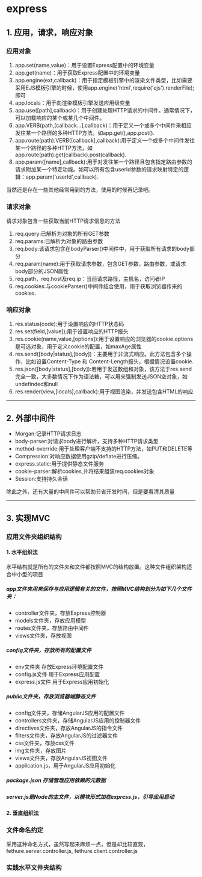 # express


## 1. 应用，请求，响应对象
### 应用对象
1. app.set(name,value)：用于设置Express配置中的环境变量
2. app.get(name)：用于获取Express配置中的环境变量
3. app.engine(ext,callback)：用于指定模板引擎中的渲染文件类型，比如需要采用EJS模板引擎的时候，使用app.engine('html',require('ejs').renderFile);即可
4. app.locals：用于向渲染模板引擎发送应用级变量
5. app.use([path],callback)：用于创建处理HTTP请求的中间件。通常情况下，可以加载响应的某个或某几个中间件。
6. app.VERB(path,[callback...],callback)：用于定义一个或多个中间件来相应发往某一个路径的多种HTTP方法。如app.get(),app.post().
7. app.route(path).VERB([callback],callback):用于定义一个或多个中间件发往某一个路径的多种HTTP方法，如app.route(path).get(callback).post(callback).
8. app.param([name],callback):用于对发往某一个路径且包含指定路由参数的请求附加某一个特定功能。如可以所有包含userId参数的请求映射特定的逻辑：app.param('userId',callback).

当然还是存在一些其他经常用到的方法，使用的时候再记录吧。

### 请求对象
请求对象包含一些获取当前HTTP请求信息的方法
1. req.query:已解析为对象的所有GET参数
2. req.params:已解析为对象的路由参数
3. req.body:该请求包含在bodyParser()中间件中，用于获取所有请求的body部分
4. req.param(name):用于获取请求参数，包含GET参数，路由参数，或请求body部分的JSON属性
5. req.path，req.host及req.ip：当前请求路径，主机名，访问者IP
6. req.cookies:与cookieParser()中间件结合使用，用于获取浏览器传来的cookies.

### 响应对象
1. res.status(code):用于设置响应的HTTP状态码
2. res.set(field,[value]);用于设置响应的HTTP报头
3. res.cookie(name,value,[options]):用于设置响应的浏览器的cookie.options是可选对象，用于定义cookie的配置，如maxAge属性
4. res.send([body|status],[body])：主要用于非流式响应。此方法包含多个操作，比如设置Content-Type 和 Content-Length报头，根据情况设置cookie.
5. res.json([body|status],[body]):若用于发送数组和对象，该方法于res.send完全一致，大多数情况下作为语法糖，可以用来强制发送JSON空对象，如undefinded和null
6. res.render(view,[locals],callback):用于视图渲染，并发送包含HTML的响应

--------------------------------------------------------------------------------

## 2. 外部中间件
- Morgan:记录HTTP请求日志
- body-parser:对请求body进行解析，支持多种HTTP请求类型
- method-override:用于处理客户端不支持的HTTP方法，如PUT和DELETE等
- Compression:对响应数据使用gzip/deflate进行压缩。
- express.static:用于提供静态文件服务
- cookie-parser:解析cookies,并将结果组装req.cookies对象
- Session:支持持久会话

除此之外，还有大量的中间件可以帮助节省开发时间，但是要看清其质量

--------------------------------------------------------------------------------

## 3. 实现MVC
### 应用文件夹组织结构
#### 1. 水平组织法
水平结构就是所有的文件夹和文件都按照MVC的结构放置。这种文件组织架构适合中小型的项目

##### app文件夹用来保存与应用逻辑有关的文件，按照MVC结构划分为如下几个文件夹：
- controller文件夹，存放Express控制器
- models文件夹，存放应用模型
- routes文件夹，存放路由中间件
- views文件夹，存放视图

##### config文件夹，存放所有的配置文件
- env文件夹    存放Express环境配置文件
- config.js文件   用于Express应用配置
- express.js文件  用于Express应用初始化

##### public文件夹，存放浏览器端静态文件
- config文件夹，存储AngularJS应用的配置文件
- controllers文件夹，存储AngularJS应用的控制器文件
- directives文件夹，存放AngularJS的指令文件
- filters文件夹，存放AngularJS的过滤器文件
- css文件夹，存放css文件
- img文件夹，存放图片
- views文件夹，存放AngularJS视图文件
- application.js，用于AngularJS应用初始化

##### package.json 存储管理应用依赖的元数据
##### server.js是Node的主文件，以模块形式加在express.js，引导应用启动
#### 2. 垂直组织法
### 文件命名约定
采用这种命名方式，虽然写起来麻烦一点，但是却比较直观，fethure.server.controller.js, fethure.client.controller.js
### 实践水平文件夹结构

